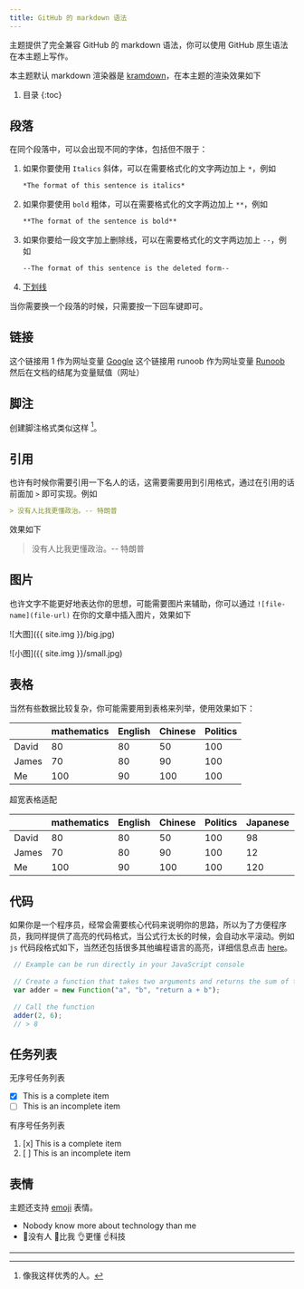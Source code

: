 ```yaml
---
title: GitHub 的 markdown 语法
---
```


主题提供了完全兼容 GitHub 的 markdown 语法，你可以使用 GitHub 原生语法在本主题上写作。

本主题默认 markdown 渲染器是 [kramdown](https://kramdown.gettalong.org/)，在本主题的渲染效果如下

1. 目录
{:toc}

## 段落

在同个段落中，可以会出现不同的字体，包括但不限于：

1. 如果你要使用 `Italics` 斜体，可以在需要格式化的文字两边加上 `*`，例如

   ```markdown
   *The format of this sentence is italics*
   ```

2. 如果你要使用 `bold` 粗体，可以在需要格式化的文字两边加上 `**`，例如

   ```markdown
   **The format of the sentence is bold**
   ```

3. 如果你要给一段文字加上删除线，可以在需要格式化的文字两边加上 `--`，例如

   ```markdown
   --The format of this sentence is the deleted form--
   ```

4. <u>下划线</u>

当你需要换一个段落的时候，只需要按一下回车键即可。

## 链接

这个链接用 1 作为网址变量 [Google][1]
这个链接用 runoob 作为网址变量 [Runoob][runoob]
然后在文档的结尾为变量赋值（网址）

[1]: http://www.google.com/
[runoob]: http://www.runoob.com/

## 脚注

创建脚注格式类似这样 [^professordeng]。

[^professordeng]: 像我这样优秀的人。

## 引用

也许有时候你需要引用一下名人的话，这需要需要用到引用格式，通过在引用的话前面加 `>` 即可实现。例如

```markdown
> 没有人比我更懂政治。-- 特朗普
```

效果如下

> 没有人比我更懂政治。-- 特朗普

## 图片

也许文字不能更好地表达你的思想，可能需要图片来辅助，你可以通过 `![file-name](file-url)` 在你的文章中插入图片，效果如下

![大图]({{ site.img }}/big.jpg)

![小图]({{ site.img }}/small.jpg)

## 表格

当然有些数据比较复杂，你可能需要用到表格来列举，使用效果如下：

|       | mathematics | English | Chinese | Politics |
| ----- | ----------- | ------- | ------- | -------- |
| David | 80          | 80      | 50      | 100      |
| James | 70          | 80      | 90      | 100      |
| Me    | 100         | 90      | 100     | 100      |

超宽表格适配

|       | mathematics | English | Chinese | Politics | Japanese | python | basketball | javascript |
| ----- | ----------- | ------- | ------- | -------- | -------- | ------ | ---------- | ---------- |
| David | 80          | 80      | 50      | 100      | 98       | 100    | 99         | 1          |
| James | 70          | 80      | 90      | 100      | 12       | 90     | 88         | 2          |
| Me    | 100         | 90      | 100     | 100      | 120      | 50     | 77         | 3          |

## 代码

如果你是一个程序员，经常会需要核心代码来说明你的思路，所以为了方便程序员，我同样提供了高亮的代码格式，当公式行太长的时候，会自动水平滚动。例如 `js` 代码段格式如下，当然还包括很多其他编程语言的高亮，详细信息点击 [here](https://github.com/rouge-ruby/rouge/wiki/List-of-supported-languages-and-lexers)。

```js
 // Example can be run directly in your JavaScript console
 
 // Create a function that takes two arguments and returns the sum of those arguments
 var adder = new Function("a", "b", "return a + b");
 
 // Call the function
 adder(2, 6);
 // > 8
```

## 任务列表

无序号任务列表

- [x] This is a complete item
- [ ] This is an incomplete item

有序号任务列表

1. [x] This is a complete item
2. [ ] This is an incomplete item

## 表情

主题还支持 [emoji](https://emojipedia.org/) 表情。

- Nobody know more about technology than me
- 🙌没有人 👐比我 👌更懂 ☝科技

---